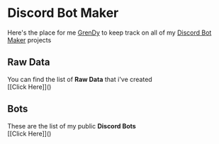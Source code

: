 # Discord Bot Maker
Here's the place for me [GrenDy](https://github.com/Gr3nDy) to keep track on all of my [Discord Bot Maker](https://store.steampowered.com/app/682130/Discord_Bot_Maker/) projects

<h2> Raw Data </h2>
You can find the list of <b>Raw Data</b> that i've created <br> 
[[Click Here]]()

<h2> Bots </h2>
These are the list of my public <b>Discord Bots</b> <br>
[[Click Here]]()
